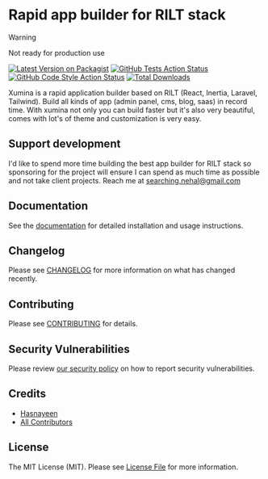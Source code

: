 # Rapid app builder for RILT stack

> [!WARNING] 
> Not ready for production use 

[![Latest Version on Packagist](https://img.shields.io/packagist/v/hasnayeen/xumina.svg?style=flat-square)](https://packagist.org/packages/hasnayeen/xumina)
[![GitHub Tests Action Status](https://img.shields.io/github/actions/workflow/status/hasnayeen/xumina/run-tests.yml?branch=main&label=tests&style=flat-square)](https://github.com/hasnayeen/xumina/actions?query=workflow%3Arun-tests+branch%3Amain)
[![GitHub Code Style Action Status](https://img.shields.io/github/actions/workflow/status/hasnayeen/xumina/fix-php-code-style-issues.yml?branch=main&label=code%20style&style=flat-square)](https://github.com/hasnayeen/xumina/actions?query=workflow%3A"Fix+PHP+code+style+issues"+branch%3Amain)
[![Total Downloads](https://img.shields.io/packagist/dt/hasnayeen/xumina.svg?style=flat-square)](https://packagist.org/packages/hasnayeen/xumina)

Xumina is a rapid application builder based on RILT (React, Inertia, Laravel, Tailwind). Build all kinds of app (admin panel, cms, blog, saas) in record time. With xumina not only you can build faster but it's also very beautiful, comes with lot's of theme and customization is very easy.

## Support development

I'd like to spend more time building the best app builder for RILT stack so sponsoring for the project will ensure I can spend as much time as possible and not take client projects. Reach me at searching.nehal@gmail.com

## Documentation

See the [documentation](https://xumina.com/start-here/getting-started/) for detailed installation and usage instructions.

## Changelog

Please see [CHANGELOG](CHANGELOG.md) for more information on what has changed recently.

## Contributing

Please see [CONTRIBUTING](CONTRIBUTING.md) for details.

## Security Vulnerabilities

Please review [our security policy](../../security/policy) on how to report security vulnerabilities.

## Credits

- [Hasnayeen](https://github.com/Hasnayeen)
- [All Contributors](../../contributors)

## License

The MIT License (MIT). Please see [License File](LICENSE.md) for more information.
